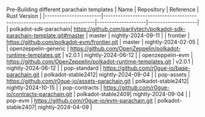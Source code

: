 Pre-Building different parachain templates
| Name                  | Repository                                                               | Reference          | Rust Version       |
|-----------------------|--------------------------------------------------------------------------|--------------------|--------------------|
| polkadot-sdk-parachain| https://github.com/paritytech/polkadot-sdk-parachain-template.git#master | master             | nightly-2024-09-11 |
| frontier              | https://github.com/polkadot-evm/frontier.git                             | master             | nightly-2024-02-05 |
| openzeppelin-generic  | https://github.com/OpenZeppelin/polkadot-runtime-templates.git           | v2.0.1             | nightly-2024-06-12 |
| openzeppelin-evm      | https://github.com/OpenZeppelin/polkadot-runtime-templates.git           | v2.0.1             | nightly-2024-06-12 |
| pop-standard          | https://github.com/r0gue-io/base-parachain.git                           | polkadot-stable2412| nightly-2024-09-04 |
| pop-assets            | https://github.com/r0gue-io/assets-parachain.git                         | polkadot-stable2412| nightly-2024-10-15 |
| pop-contracts         | https://github.com/r0gue-io/contracts-parachain.git                      | polkadot-stable2409| nightly-2024-09-04 |
| pop-evm               | https://github.com/r0gue-io/evm-parachain.git                            | polkadot-stable2407| nightly-2024-04-09 |